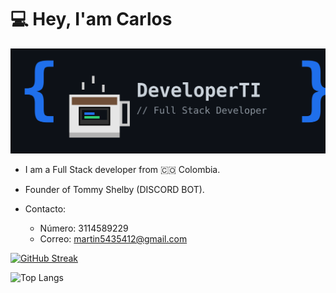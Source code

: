 # 💻 Hey, I'am Carlos

![Logo](https://github.com/DeveloperTI0001/DeveloperTI0001/blob/main/banner.png)

* I am a Full Stack developer from 🇨🇴 Colombia.
* Founder of Tommy Shelby (DISCORD BOT).

* Contacto:
  - Número: 3114589229
  - Correo: martin5435412@gmail.com
  
[![GitHub Streak](https://streak-stats.demolab.com?user=DeveloperTI0001&theme=dark&hide_border=true&border_radius=8.1&locale=es&short_numbers=true&card_width=1280)](https://git.io/streak-stats)

![Top Langs](https://github-readme-stats.vercel.app/api/top-langs/?username=DeveloperTI0001&hide_progress=false)

